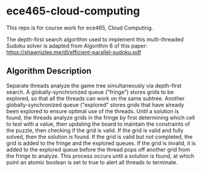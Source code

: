 # ece465-cloud-computing
This repo is for course work for ece465, Cloud Computing.

The depth-first search algorithm used to implement this multi-threaded Sudoku solver is adapted from Algorithm 6 of this paper:
https://shawnjzlee.me/dl/efficient-parallel-sudoku.pdf

## Algorithm Description

Separate threads analyze the game tree simultaneously via depth-first search. A globally-synchronized queue ("fringe") stores grids to be explored, so that all the threads can work on the same subtree. Another globally-synchronized queue ("explored" stores grids that have already been explored to ensure optimal use of the threads. Until a solution is found, the threads analyze grids in the fringe by first determining which cell to test with a value, then updating the board to maintain the constraints of the puzzle, then checking if the grid is valid. If the grid is valid and fully solved, then the solution is found. If the grid is valid but not completed, the grid is added to the fringe and the explored queues. If the grid is invalid, it is added to the explored queue before the thread pops off another grid from the fringe to analyze. This process occurs until a solution is found, at which point an atomic boolean is set to true to alert all threads to terminate.
